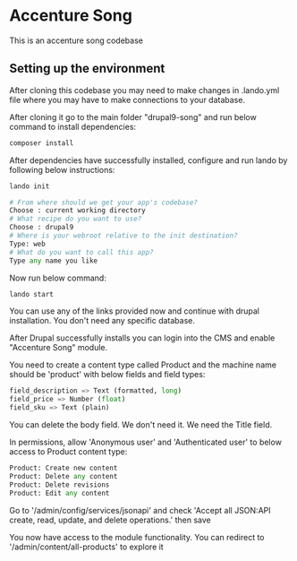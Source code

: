 # Accenture Song

This is an accenture song codebase

## Setting up the environment

After cloning this codebase you may need to make changes in .lando.yml
file where you may have to make connections to your database.

After cloning it go to the main folder "drupal9-song" and run below command
to install dependencies:

```bash
composer install
```

After dependencies have successfully installed, configure and run lando
by following below instructions:

```bash
lando init
```

```python
# From where should we get your app's codebase?
Choose : current working directory
# What recipe do you want to use?
Choose : drupal9
# Where is your webroot relative to the init destination?
Type: web
# What do you want to call this app?
Type any name you like
```

Now run below command:

```bash
lando start
```

You can use any of the links provided now and continue with drupal installation.
You don't need any specific database.

After Drupal successfully installs you can login into the CMS and enable "Accenture Song"
module.

You need to create a content type called Product and the machine name should be 'product'
with below fields and field types:

```python
field_description => Text (formatted, long)
field_price => Number (float)
field_sku => Text (plain)
```
You can delete the body field. We don't need it. We need the Title field.

In permissions, allow 'Anonymous user' and 'Authenticated user' to below access to Product
content type:
```python
Product: Create new content
Product: Delete any content
Product: Delete revisions
Product: Edit any content
```

Go to '/admin/config/services/jsonapi' and check 'Accept all JSON:API create, read, update, 
and delete operations.' then save

You now have access to the module functionality.
You can redirect to '/admin/content/all-products' to explore it
